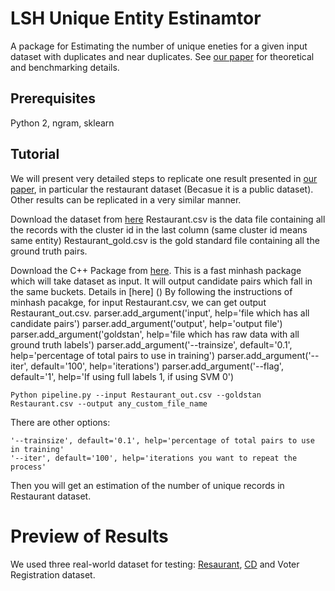 # LSH Unique Entity Estinamtor
A package for Estimating the number of unique eneties for a given input dataset with duplicates and near duplicates. See [our paper](https://arxiv.org/pdf/1709.01190.pdf) for theoretical and benchmarking details. 

## Prerequisites
Python 2, ngram, sklearn

## Tutorial

We will present very detailed steps to replicate one result presented in [our paper](), in particular the restaurant dataset (Becasue it is a public dataset). Other results can be replicated in a very similar manner.

Download the dataset from [here](https://hpi.de/naumann/projects/data-quality-and-cleansing/dude-duplicate-detection.html#c114715)
Restaurant.csv is the data file containing all the records with the cluster id in the last column (same cluster id means same entity)
Restaurant_gold.csv is the gold standard file containing all the ground truth pairs.

Download the C++ Package from [here](http://rush.rice.edu/large-scale.html). This is a fast minhash package which will take dataset as input. It will output candidate pairs which fall in the same buckets. Details in [here] () 
By following the instructions of minhash pacakge, for input Restaurant.csv, we can get output Restaurant_out.csv.
parser.add_argument('input', help='file which has all candidate pairs')
	parser.add_argument('output', help='output file')
	parser.add_argument('goldstan', help='file which has raw data with all ground truth labels')
	parser.add_argument('--trainsize', default='0.1', help='percentage of total pairs to use in training')
	parser.add_argument('--iter', default='100', help='iterations')
	parser.add_argument('--flag', default='1', help='If using full labels 1, if using SVM 0')
```
Python pipeline.py --input Restaurant_out.csv --goldstan Restaurant.csv --output any_custom_file_name
```
There are other options:
```
'--trainsize', default='0.1', help='percentage of total pairs to use in training'
'--iter', default='100', help='iterations you want to repeat the process'
```
Then you will get an estimation of the number of unique records in Restaurant dataset.

# Preview of Results 
We used three real-world dataset for testing: [Resaurant](), [CD]() and Voter Registration dataset.
